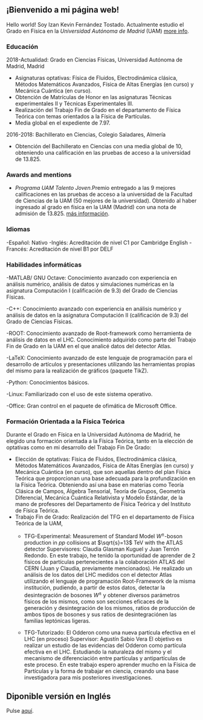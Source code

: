 
## ¡Bienvenido a mi página web!
Hello world! Soy Izan Kevin Fernández Tostado. Actualmente estudio el Grado en Física en la _Universidad Autónoma de Madrid_ (UAM) [more info](https://secretaria-virtual.uam.es/doa/consultaPublica/look%5bconpub%5dBuscarPubGuiaDocAs?entradaPublica=true&idiomaPais=es.ES&_anoAcademico=2021&_centro=104&_planEstudio=448).
### Educación
2018-Actualidad: Grado en Ciencias Físicas, Universidad Autónoma de Madrid, Madrid
  - Asignaturas optativas: Física de Fluidos, Electrodinámica clásica, Métodos Matemáticos Avanzados, Física de Altas Energías (en curso) y Mecánica Cuántica (en curso).
  - Obtención de Matrículas de Honor en las asignaturas Técnicas experimentales II y Técnicas Experimentales III.
  - Realización del Trabajo Fin de Grado en el departamento de Física Teórica con temas orientados a la Física de Partículas.
  - Media global en el expediente de 7.97.

2016-2018:  Bachillerato en Ciencias, Colegio Saladares, Almería
  - Obtención del Bachillerato en Ciencias con una media global de 10, obteniendo una calificación en las pruebas de acceso a la universidad de 13.825.

### Awards and mentions
- *Programa UAM Talento Joven*.Premio entregado a las 9 mejores calificaciones en las pruebas de acceso a la universidad de la Facultad de Ciencias de la UAM (50 mejores de la universidad). Obtenido al haber ingresado al grado en física en la UAM (Madrid) con una nota de admisión de 13.825. [más información](https://uam.es/Ciencias/Talento_Joven/1446765719655.htm?language=es&pid=1446744491898&title=Programa%20UAM%20Talento%20Joven).

### Idiomas
-Español: Nativo
-Inglés: Acreditación de nivel C1 por Cambridge English
-Francés: Acreditación de nivel B1 por  DELF


### Habilidades informáticas
-MATLAB/ GNU Octave: Conocimiento avanzado con experiencia en análisis numérico, análisis de datos y simulaciones numéricas en la asignatura Computación I (calificación de 9.3)  del Grado de Ciencias Físicas.

-C++: Conocimiento avanzado con experiencia en análisis numérico y análisis de datos en la asignatura Computación II (calificación de 9.3) del Grado de Ciencias Físicas.

-ROOT: Conocimiento avanzado de Root-framework como herramienta de análisis de datos en el LHC. Conocimiento adquirido como parte del Trabajo Fin de Grado en la UAM en el que analicé datos del detector Atlas.

-LaTeX: Conocimiento avanzado de este lenguaje de programación para el desarrollo de artículos y presentaciones utilizando las herramientas propias del mismo para la realización de gráficos (paquete TikZ).

-Python: Conocimientos básicos.

-Linux: Familiarizado con el uso de este sistema operativo.

-Office: Gran control en el paquete de ofimática de Microsoft Office.

### Formación Orientada a la Física Teórica

Durante el Grado en Física en la Universidad Autónoma de Madrid, he elegido una formación orientada a la Física Teórica, tanto en la elección de optativas como en mi desarrollo del Trabajo Fin De Grado:
- Elección de optativas: Física de Fluidos, Electrodinámica clásica, Métodos Matemáticos Avanzados, Física de Altas Energías (en curso) y Mecánica Cuántica (en curso), que son aquellas dentro del plan Física Teórica que proporcionan una base adecuada para la profundización en la Física Teórica. Obteniendo así una base en materias como Teoría Clásica de Campos, Álgebra Tensorial, Teoría de Grupos, Geometría Diferencial, Mecánica Cuántica Relativista y Modelo Estándar, de la mano de profesores del Departamento de Física Teórica y del Instituto de Física Teórica. 
 - Trabajo Fin de Grado: Realización del TFG en el departamento de Física Teórica de la UAM,
	- TFG-Experimental: Measurement of Standard Model $W^{\pm}$-boson production in $pp$ collisions at $\sqrt{s}=13$ TeV with the ATLAS detector
			  Supervisores: Claudia Glasman Kuguel y Juan Terrón Redondo.
			  En este trabajo, he tenido la oportunidad de aprender de 2 físicos de partículas pertenecientes a la colaboración ATLAS del CERN (Juan y Claudia, previamente mencionados). He realizado un análisis de los datos del LHC medidos con el detector Atlas utilizando el lenguaje de programación Root-Framework de la misma institución, pudiendo, a partir de estos datos, detectar la desintegración de bosones $W^{\pm}$ y obtener diversos parámetros físicos de los mismos, como son secciones eficaces de la generación y desintegración de los mismos, ratios de producción de ambos tipos de bosones y sus ratios de desintegraciónen las familias leptónicas ligeras.
			
	- TFG-Tutorizado: El Odderon como una nueva partícula efectiva en el LHC (en proceso)
			  Supervisor: Agustín Sabio Vera
			  El objetivo es realizar un estudio de las evidencias del Odderon como partícula efectiva en el LHC. Estudiando la naturaleza del mismo y el mecanismo de diferenciación entre partículas y antipartículas de este proceso. En este trabajo espero aprender mucho en la Física de Partículas y la forma de trabajar en ciencia, creando una base investigadora para mis posteriores investigaciones.


## Diponible versión en Inglés
Pulse [aquí](https://izankevin.github.io/english).
